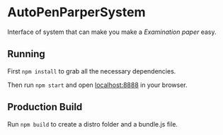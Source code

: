 # AutoPenParperSystem
Interface of system that can make you make a *Examination paper* easy.


## Running

First `npm install` to grab all the necessary dependencies.

Then run `npm start` and open <localhost:8888> in your browser.

## Production Build

Run `npm build` to create a distro folder and a bundle.js file.

